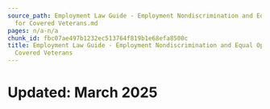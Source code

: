 ```yaml
---
source_path: Employment Law Guide - Employment Nondiscrimination and Equal Opportunity
  for Covered Veterans.md
pages: n/a-n/a
chunk_id: fbc07ae497b1232ec513764f819b1e68efa8500c
title: Employment Law Guide - Employment Nondiscrimination and Equal Opportunity for
  Covered Veterans
---
```

# Updated: March 2025
